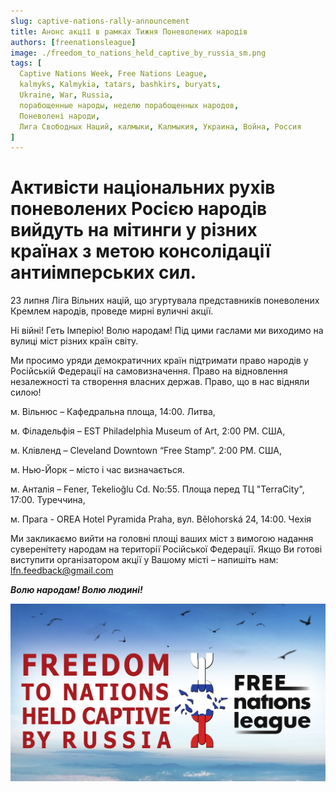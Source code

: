 ```yaml
---
slug: captive-nations-rally-announcement
title: Анонс акції в рамках Тижня Поневолених народів
authors: [freenationsleague]
image: ./freedom_to_nations_held_captive_by_russia_sm.png
tags: [
  Captive Nations Week, Free Nations League,
  kalmyks, Kalmykia, tatars, bashkirs, buryats,
  Ukraine, War, Russia,
  порабощенные народы, неделю порабощенных народов,
  Поневолені народи,
  Лига Свободных Наций, калмыки, Калмыкия, Украина, Война, Россия
]
---
```


# Активісти національних рухів поневолених Росією народів вийдуть на мітинги у різних країнах з метою консолідації антиімперських сил.

23 липня Ліга Вільних націй, що згуртувала представників поневолених Кремлем народів, проведе мирні вуличні акції.

Ні війні! Геть Імперію! Волю народам! Під цими гаслами ми виходимо на вулиці міст різних країн світу.

Ми просимо уряди демократичних країн підтримати право народів у Російській Федерації на самовизначення. Право на відновлення незалежності та  створення власних держав. Право, що в нас відняли силою!

м. Вільнюс – Кафедральна площа, 14:00. Литва, 
 
м. Філадельфія – EST Philadelphia Museum of Art, 2:00 PM. США, 
 
м. Клівленд – Cleveland Downtown “Free Stamp”. 2:00 PM. США,
 
м. Нью-Йорк – місто і час  визначається. 

м. Анталія – Fener, Tekelioğlu Cd. No:55. Площа перед ТЦ "TerraCity", 17:00. Туреччина,

м. Прага - OREA Hotel Pyramida Praha, вул. Bělohorská 24, 14:00. Чехія

Ми закликаємо вийти на головні площі ваших міст з вимогою надання суверенітету народам на території Російської Федерації. Якщо Ви готові виступити організатором акції у Вашому місті – напишіть нам: lfn.feedback@gmail.com

***Волю народам! Волю людині!***

![Волю народам banner](./freedom_to_nations_held_captive_by_russia_sm.png)

